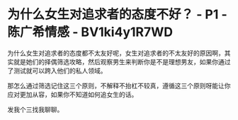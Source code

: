 # 为什么女生对追求者的态度不好？ - P1 - 陈广希情感 - BV1ki4y1R7WD

为什么女生对追求者的态度都不太友好呢，女生对追求者的不太友好的原因啊，其实就是她们的择偶筛选攻略，然后观察男生来判断你是不是理想男友，如果你通过了测试就可以跨入他们的私人领域。

那怎么通过筛选记住这三个原则，不解释不抬杠不较真，遵循这三个原则呀能让你应对更加从容，如果你不知道如何追女生的话。

发我个三找我聊聊。